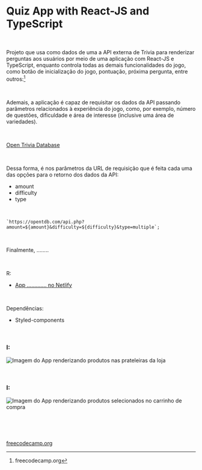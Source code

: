 # Quiz App with  React-JS and TypeScript


<br />

Projeto que usa como dados de uma a API externa de Trivia para renderizar perguntas aos usuários por meio de uma aplicação com React-JS e TypeScript, enquanto controla todas as demais funcionalidades do jogo, como botão de inicialização do jogo, pontuação, próxima pergunta, entre outros:[^1]


<br />

Ademais, a aplicação é capaz de requisitar os dados da API passando parâmetros relacionados à experiência do jogo, como, por exemplo, número de questões, dificuldade e área de interesse (inclusive uma área de variedades).

<br />

[Open Trivia Database](https://opentdb.com/)

<br />

Dessa forma, é nos parâmetros da URL de requisição que é feita cada uma das opções para o retorno dos dados da API:

- amount
- difficulty
- type

<br />

```
`https://opentdb.com/api.php?amount=${amount}&difficulty=${difficulty}&type=multiple`;
```


<br />

Finalmente, ........ 

<br />

R:

- [App ............. no Netlify]()

<br />

Dependências:

- Styled-components


<br />


### I:

![Imagem do App renderizando produtos nas prateleiras da loja](/public/images/)


<br />


### I:

![Imagem do App renderizando produtos selecionados no carrinho de compra](/public/images/)



<br />

<br />
<br />

[freecodecamp.org](https://www.freecodecamp.org/)

[^1]:freecodecamp.org 
